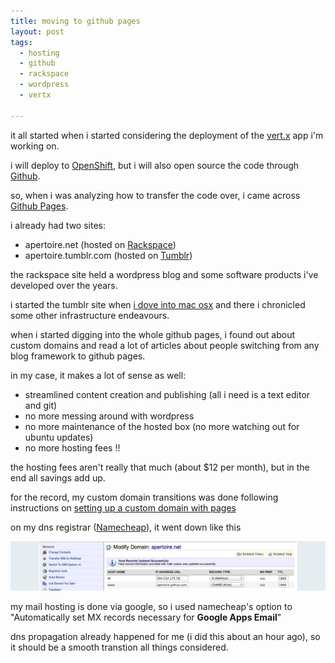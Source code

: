 ```yaml
---
title: moving to github pages
layout: post
tags:
  - hosting
  - github
  - rackspace
  - wordpress
  - vertx

---
```


it all started when i started considering the deployment of the [vert.x](vertx.io) app i'm working on.

i will deploy to [OpenShift](openshift.redhat.com), but i will also open source the code through [Github](github.com).

so, when i was analyzing how to transfer the code over, i came across [Github Pages](pages.github.com).

i already had two sites:

- apertoire.net (hosted on [Rackspace](rackspace.com))
- apertoire.tumblr.com (hosted on [Tumblr](tumblr.com))

the rackspace site held a wordpress blog and some software products i've developed over the years.

i started the tumblr site when [i dove into mac osx](apertoire.net/why-i-m-switching-to-mac-osx/) and there i chronicled some other infrastructure endeavours.

when i started digging into the whole github pages, i found out about custom domains and read a lot of articles about people switching from any blog framework to github pages.

in my case, it makes a lot of sense as well:

- streamlined content creation and publishing (all i need is a text editor and git)
- no more messing around with wordpress
- no more maintenance of the hosted box (no more watching out for ubuntu updates)
- no more hosting fees !!

the hosting fees aren't really that much (about $12 per month), but in the end all savings add up.

for the record, my custom domain transitions was done following instructions on [setting up a custom domain with pages](https://help.github.com/articles/setting-up-a-custom-domain-with-pages)

on my dns registrar ([Namecheap](namecheap.com)), it went down like this

![change a and cname records](/img/dns.png)

my mail hosting is done via google, so i used namecheap's option to "Automatically set MX records necessary for **Google Apps Email**"

dns propagation already happened for me (i did this about an hour ago), so it should be a smooth transtion all things considered.

